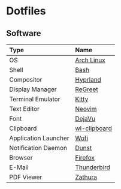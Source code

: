 # Dotfiles

## Software

| Type                 | Name                                                    |
| :------------------- | :------------------------------------------------------ |
| OS                   | [Arch Linux](https://archlinux.org/)                    |
| Shell                | [Bash](https://www.gnu.org/software/bash/)              |
| Compositor           | [Hyprland](https://hyprland.org/)                       |
| Display Manager      | [ReGreet](https://github.com/rharish101/ReGreet/)       |
| Terminal Emulator    | [Kitty](https://sw.kovidgoyal.net/kitty/)               |
| Text Editor          | [Neovim](https://neovim.io/)                            |
| Font                 | [DejaVu](https://dejavu-fonts.github.io/)               |
| Clipboard            | [wl-clipboard](https://github.com/bugaevc/wl-clipboard) |
| Application Launcher | [Wofi](https://hg.sr.ht/~scoopta/wofi)                  |
| Notification Daemon  | [Dunst](https://dunst-project.org/)                     |
| Browser              | [Firefox](https://www.mozilla.org/en-US/firefox/)       |
| E-Mail               | [Thunderbird](https://www.thunderbird.net/en-US/)       |
| PDF Viewer           | [Zathura](https://pwmt.org/projects/zathura/)           |
